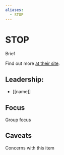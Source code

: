 ```yaml
---
aliases:
  - STOP
---
```

# STOP

Brief

Find out more [at their site](https://www.stopspying.org/).

## Leadership:

- [[name]]

## Focus

Group focus

## Caveats 

Concerns with this item